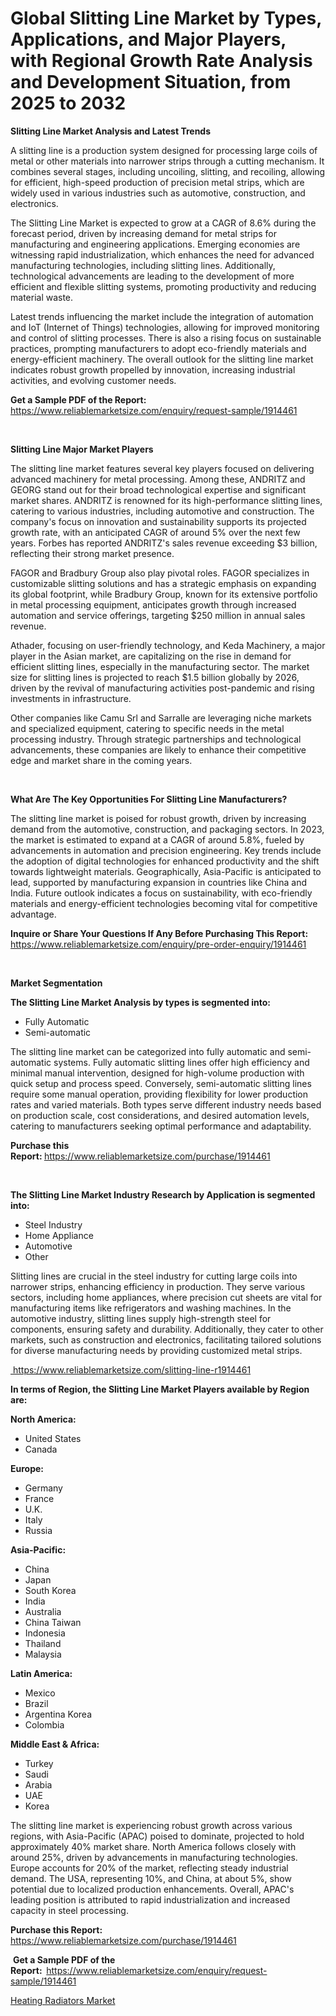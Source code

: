 <p><h1>Global Slitting Line Market by Types, Applications, and Major Players, with Regional Growth Rate Analysis and Development Situation, from 2025 to 2032</h1></p><p><strong>Slitting Line Market Analysis and Latest Trends</strong></p>
<p><p>A slitting line is a production system designed for processing large coils of metal or other materials into narrower strips through a cutting mechanism. It combines several stages, including uncoiling, slitting, and recoiling, allowing for efficient, high-speed production of precision metal strips, which are widely used in various industries such as automotive, construction, and electronics.</p><p>The Slitting Line Market is expected to grow at a CAGR of 8.6% during the forecast period, driven by increasing demand for metal strips for manufacturing and engineering applications. Emerging economies are witnessing rapid industrialization, which enhances the need for advanced manufacturing technologies, including slitting lines. Additionally, technological advancements are leading to the development of more efficient and flexible slitting systems, promoting productivity and reducing material waste.</p><p>Latest trends influencing the market include the integration of automation and IoT (Internet of Things) technologies, allowing for improved monitoring and control of slitting processes. There is also a rising focus on sustainable practices, prompting manufacturers to adopt eco-friendly materials and energy-efficient machinery. The overall outlook for the slitting line market indicates robust growth propelled by innovation, increasing industrial activities, and evolving customer needs.</p></p>
<p><strong>Get a Sample PDF of the Report:&nbsp;</strong> <a href="https://www.reliablemarketsize.com/enquiry/request-sample/1914461?utm_campaign=3511&utm_medium=2&utm_source=Github&utm_content=ia&utm_term=10042025&utm_id=slitting-line">https://www.reliablemarketsize.com/enquiry/request-sample/1914461</a></p>
<p>&nbsp;</p>
<p><strong>Slitting Line Major Market Players</strong></p>
<p><p>The slitting line market features several key players focused on delivering advanced machinery for metal processing. Among these, ANDRITZ and GEORG stand out for their broad technological expertise and significant market shares. ANDRITZ is renowned for its high-performance slitting lines, catering to various industries, including automotive and construction. The company's focus on innovation and sustainability supports its projected growth rate, with an anticipated CAGR of around 5% over the next few years. Forbes has reported ANDRITZ's sales revenue exceeding $3 billion, reflecting their strong market presence.</p><p>FAGOR and Bradbury Group also play pivotal roles. FAGOR specializes in customizable slitting solutions and has a strategic emphasis on expanding its global footprint, while Bradbury Group, known for its extensive portfolio in metal processing equipment, anticipates growth through increased automation and service offerings, targeting $250 million in annual sales revenue.</p><p>Athader, focusing on user-friendly technology, and Keda Machinery, a major player in the Asian market, are capitalizing on the rise in demand for efficient slitting lines, especially in the manufacturing sector. The market size for slitting lines is projected to reach $1.5 billion globally by 2026, driven by the revival of manufacturing activities post-pandemic and rising investments in infrastructure.</p><p>Other companies like Camu Srl and Sarralle are leveraging niche markets and specialized equipment, catering to specific needs in the metal processing industry. Through strategic partnerships and technological advancements, these companies are likely to enhance their competitive edge and market share in the coming years.</p></p>
<p>&nbsp;</p>
<p><strong>What Are The Key Opportunities For Slitting Line Manufacturers?</strong></p>
<p><p>The slitting line market is poised for robust growth, driven by increasing demand from the automotive, construction, and packaging sectors. In 2023, the market is estimated to expand at a CAGR of around 5.8%, fueled by advancements in automation and precision engineering. Key trends include the adoption of digital technologies for enhanced productivity and the shift towards lightweight materials. Geographically, Asia-Pacific is anticipated to lead, supported by manufacturing expansion in countries like China and India. Future outlook indicates a focus on sustainability, with eco-friendly materials and energy-efficient technologies becoming vital for competitive advantage.</p></p>
<p><strong>Inquire or Share Your Questions If Any Before Purchasing This Report:</strong> <a href="https://www.reliablemarketsize.com/enquiry/pre-order-enquiry/1914461?utm_campaign=3511&utm_medium=2&utm_source=Github&utm_content=ia&utm_term=10042025&utm_id=slitting-line">https://www.reliablemarketsize.com/enquiry/pre-order-enquiry/1914461</a></p>
<p>&nbsp;</p>
<p><strong>Market Segmentation</strong></p>
<p><strong>The Slitting Line Market Analysis by types is segmented into:</strong></p>
<p><ul><li>Fully Automatic</li><li>Semi-automatic</li></ul></p>
<p><p>The slitting line market can be categorized into fully automatic and semi-automatic systems. Fully automatic slitting lines offer high efficiency and minimal manual intervention, designed for high-volume production with quick setup and process speed. Conversely, semi-automatic slitting lines require some manual operation, providing flexibility for lower production rates and varied materials. Both types serve different industry needs based on production scale, cost considerations, and desired automation levels, catering to manufacturers seeking optimal performance and adaptability.</p></p>
<p><strong>Purchase this Report:&nbsp;</strong><a href="https://www.reliablemarketsize.com/purchase/1914461?utm_campaign=3511&utm_medium=2&utm_source=Github&utm_content=ia&utm_term=10042025&utm_id=slitting-line">https://www.reliablemarketsize.com/purchase/1914461</a></p>
<p>&nbsp;</p>
<p><strong>The Slitting Line Market Industry Research by Application is segmented into:</strong></p>
<p><ul><li>Steel Industry</li><li>Home Appliance</li><li>Automotive</li><li>Other</li></ul></p>
<p><p>Slitting lines are crucial in the steel industry for cutting large coils into narrower strips, enhancing efficiency in production. They serve various sectors, including home appliances, where precision cut sheets are vital for manufacturing items like refrigerators and washing machines. In the automotive industry, slitting lines supply high-strength steel for components, ensuring safety and durability. Additionally, they cater to other markets, such as construction and electronics, facilitating tailored solutions for diverse manufacturing needs by providing customized metal strips.</p></p>
<p><a href="https://www.reliablemarketsize.com/slitting-line-r1914461?utm_campaign=3511&utm_medium=2&utm_source=Github&utm_content=ia&utm_term=10042025&utm_id=slitting-line">&nbsp;https://www.reliablemarketsize.com/slitting-line-r1914461</a></p>
<p><strong>In terms of Region, the Slitting Line Market Players available by Region are:</strong></p>
<p>
    <p> <strong> North America: </strong>
        <ul>
            <li>United States</li>
            <li>Canada</li>
        </ul>
        </p> 
    <p> <strong> Europe: </strong>
        <ul>
            <li>Germany</li>
            <li>France</li>
            <li>U.K.</li>
            <li>Italy</li>
            <li>Russia</li>
        </ul>
        </p> 
    <p> <strong> Asia-Pacific: </strong>
        <ul>
            <li>China</li>
            <li>Japan</li>
            <li>South Korea</li>
            <li>India</li>
            <li>Australia</li>
            <li>China Taiwan</li>
            <li>Indonesia</li>
            <li>Thailand</li>
            <li>Malaysia</li>
        </ul>
        </p> 
    <p> <strong> Latin America: </strong>
        <ul>
            <li>Mexico</li>
            <li>Brazil</li>
            <li>Argentina Korea</li>
            <li>Colombia</li>
        </ul>
        </p> 
    <p> <strong> Middle East & Africa: </strong>
        <ul>
            <li>Turkey</li>
            <li>Saudi</li>
            <li>Arabia</li>
            <li>UAE</li>
            <li>Korea</li>
        </ul>
    </p>
    </p>
<p><p>The slitting line market is experiencing robust growth across various regions, with Asia-Pacific (APAC) poised to dominate, projected to hold approximately 40% market share. North America follows closely with around 25%, driven by advancements in manufacturing technologies. Europe accounts for 20% of the market, reflecting steady industrial demand. The USA, representing 10%, and China, at about 5%, show potential due to localized production enhancements. Overall, APAC's leading position is attributed to rapid industrialization and increased capacity in steel processing.</p></p>
<p><strong>Purchase this Report: </strong><a href="https://www.reliablemarketsize.com/purchase/1914461?utm_campaign=3511&utm_medium=2&utm_source=Github&utm_content=ia&utm_term=10042025&utm_id=slitting-line">https://www.reliablemarketsize.com/purchase/1914461</a></p>
<p>&nbsp;<strong>Get a Sample PDF of the Report:&nbsp;&nbsp;</strong><a href="https://www.reliablemarketsize.com/enquiry/request-sample/1914461?utm_campaign=3511&utm_medium=2&utm_source=Github&utm_content=ia&utm_term=10042025&utm_id=slitting-line">https://www.reliablemarketsize.com/enquiry/request-sample/1914461</a></p>
<p><strong></strong></p>
<p><p><a href="https://github.com/budenhanelfc/Market-Research-Report-List-1/blob/main/heating-radiators-market.md?utm_campaign=3511&utm_medium=2&utm_source=Github&utm_content=ia&utm_term=10042025&utm_id=slitting-line">Heating Radiators Market</a></p></p>